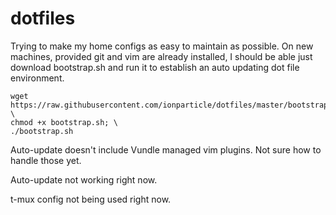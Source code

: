 # dotfiles

Trying to make my home configs as easy to maintain as possible. On new machines, provided git and vim are already installed, I should be able just download bootstrap.sh and run it to establish an auto updating dot file environment.

```shell
wget https://raw.githubusercontent.com/ionparticle/dotfiles/master/bootstrap.sh; \
chmod +x bootstrap.sh; \
./bootstrap.sh
```

Auto-update doesn't include Vundle managed vim plugins. Not sure how to handle those yet.

Auto-update not working right now.

t-mux config not being used right now.
